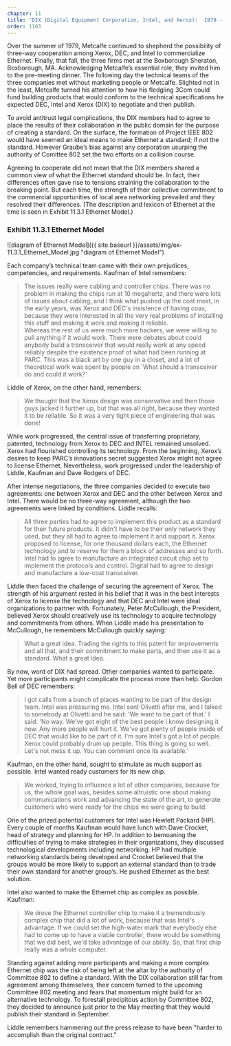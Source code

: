 ```yaml
---
chapter: 11
title: "DIX (Digital Equipment Corporation, Intel, and Xerox):  1979 - 1980"
order: 1103
---
```


Over the summer of 1979, Metcalfe continued to shepherd the possibility of three-way cooperation among Xerox, DEC, and Intel to commercialize Ethernet. Finally, that fall, the three firms met at the Boxborough Sheraton, Boxborough, MA. Acknowledging Metcalfe’s essential role, they invited him to the pre-meeting dinner. The following day the technical teams of the three companies met without marketing people or Metcalfe. Slighted not in the least, Metcalfe turned his attention to how his fledgling 3Com could fund building products that would conform to the technical specifications he expected DEC, Intel and Xerox (DIX) to negotiate and then publish.

To avoid antitrust legal complications, the DIX members had to agree to place the results of their collaboration in the public domain for the purpose of creating a standard. On the surface, the formation of Project IEEE 802 would have seemed an ideal means to make Ethernet a standard; if not the standard. However Graube’s bias against any corporation usurping the authority of Comittee 802 set the two efforts on a collision course.

Agreeing to cooperate did not mean that the DIX members shared a common view of what the Ethernet standard should be. In fact, their differences often gave rise to tensions straining the collaboration to the breaking point. But each time, the strength of their collective commitment to the commercial opportunities of local area networking prevailed and they resolved their differences. (The description and lexicon of Ethernet at the time is seen in Exhibit 11.3.1 Ethernet Model.)

### Exhibit 11.3.1 Ethernet Model

![diagram of Ethernet Model]({{ site.baseurl }}/assets/img/ex-11.3.1_Ethernet_Model.jpg "diagram of Ethernet Model")


Each company’s technical team came with their own prejudices, competencies, and requirements. Kaufman of Intel remembers:

>The issues really were cabling and controller chips. There was no problem in making the chips run at 10 megahertz, and there were lots of issues about cabling, and I think what pushed up the cost most, in the early years, was Xerox and DEC's insistence of having coax, because they were interested in all the very real problems of installing this stuff and making it work and making it reliable.  
Whereas the rest of us were much more hackers, we were willing to pull anything if it would work. There were debates about could anybody build a transceiver that would really work at any speed reliably despite the existence proof of what had been running at PARC. This was a black art by one guy in a closet, and a lot of theoretical work was spent by people on 'What should a transceiver do and could it work?'

Liddle of Xerox, on the other hand, remembers:

>We thought that the Xerox design was conservative and then those guys jacked it further up, but that was all right, because they wanted it to be reliable. So it was a very tight piece of engineering that was done!

While work progressed, the central issue of transferring proprietary, patented, technology from Xerox to DEC and INTEL remained unsolved. Xerox had flourished controlling its technology. From the beginning, Xerox’s desires to keep PARC’s innovations secret suggested Xerox might not agree to license Ethernet. Nevertheless, work progressed under the leadership of Liddle, Kaufman and Dave Rodgers of DEC.

After intense negotiations, the three companies decided to execute two agreements: one between Xerox and DEC and the other between Xerox and Intel. There would be no three-way agreement, although the two agreements were linked by conditions. Liddle recalls:

>All three parties had to agree to implement this product as a standard for their future products. It didn't have to be their only network they used, but they all had to agree to implement it and support it. Xerox proposed to license, for one thousand dollars each, the Ethernet technology and to reserve for them a block of addresses and so forth. Intel had to agree to manufacture an integrated circuit chip set to implement the protocols and control. Digital had to agree to design and manufacture a low-cost transceiver.

Liddle then faced the challenge of securing the agreement of Xerox. The strength of his argument rested in his belief that it was in the best interests of Xerox to license the technology and that DEC and Intel were ideal organizations to partner with. Fortunately, Peter McCullough, the President, believed Xerox should creatively use its technology to acquire technology and commitments from others. When Liddle made his presentation to McCullough, he remembers McCullough quickly saying:

>What a great idea. Trading the rights to this patent for improvements and all that, and their commitment to make parts, and then use it as a standard. What a great idea.

By now, word of DIX had spread. Other companies wanted to participate. Yet more participants might complicate the process more than help. Gordon Bell of DEC remembers:

>I got calls from a bunch of places wanting to be part of the design team. Intel was pressuring me. Intel sent Olivetti after me, and I talked to somebody at Olivetti and he said: 'We want to be part of that.' I said: 'No way. We've got eight of the best people I know designing it now. Any more people will hurt it. We've got plenty of people inside of DEC that would like to be part of it. I'm sure Intel's got a lot of people. Xerox could probably drum up people. This thing is going so well. Let's not mess it up. You can comment once its available.'

Kaufman, on the other hand, sought to stimulate as much support as possible. Intel wanted ready customers for its new chip.

>We worked, trying to influence a lot of other companies, because for us, the whole goal was, besides some altruistic one about making communications work and advancing the state of the art, to generate customers who were ready for the chips we were going to build.

One of the prized potential customers for Intel was Hewlett Packard (HP). Every couple of months Kaufman would have lunch with Dave Crocket, head of strategy and planning for HP. In addition to bemoaning the difficulties of trying to make strategies in their organizations, they discussed technological developments including networking. HP had multiple networking standards being developed and Crocket believed that the groups would be more likely to support an external standard than to trade their own standard for another group’s. He pushed Ethernet as the best solution.

Intel also wanted to make the Ethernet chip as complex as possible. Kaufman:

>We drove the Ethernet controller chip to make it a tremendously complex chip that did a lot of work, because that was Intel's advantage. If we could set the high-water mark that everybody else had to come up to have a viable controller, there would be something that we did best, we'd take advantage of our ability. So, that first chip really was a whole computer.

Standing against adding more participants and making a more complex Ethernet chip was the risk of being left at the altar by the authority of Committee 802 to define a standard. With the DIX collaboration still far from agreement among themselves, their concern turned to the upcoming Committee 802 meeting and fears that momentum might build for an alternative technology. To forestall precipitous action by Committee 802, they decided to announce just prior to the May meeting that they would publish their standard in September.

Liddle remembers hammering out the press release to have been "harder to accomplish than the original contract."
